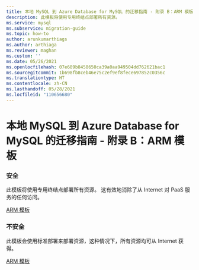 ```yaml
---
title: 本地 MySQL 到 Azure Database for MySQL 的迁移指南 - 附录 B：ARM 模板
description: 此模板将使用专用终结点部署所有资源。
ms.service: mysql
ms.subservice: migration-guide
ms.topic: how-to
author: arunkumarthiags
ms.author: arthiaga
ms.reviewer: maghan
ms.custom: ''
ms.date: 05/26/2021
ms.openlocfilehash: 07e689b8458650ca39a0aa949504dd762621bac1
ms.sourcegitcommit: 1b698fb8ceb46e75c2ef9ef8fece697852c0356c
ms.translationtype: HT
ms.contentlocale: zh-CN
ms.lasthandoff: 05/28/2021
ms.locfileid: "110656680"
---
```

# <a name="mysql-on-premises-to-azure-database-for-mysql-migration-guide-appendix-b-arm-templates"></a>本地 MySQL 到 Azure Database for MySQL 的迁移指南 - 附录 B：ARM 模板

### <a name="secure"></a>安全

此模板将使用专用终结点部署所有资源。 这有效地消除了从 Internet 对 PaaS 服务的任何访问。

[ARM 模板](https://github.com/Azure/azure-mysql/tree/master/MigrationGuide/arm-templates/ExampleWithMigration)

### <a name="non-secure"></a>不安全

此模板会使用标准部署来部署资源，这种情况下，所有资源均可从 Internet 获得。

[ARM 模板](https://github.com/Azure/azure-mysql/tree/master/MigrationGuide/arm-templates/ExampleWithMigrationSecure)